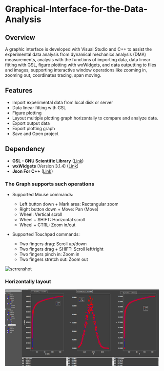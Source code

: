 # Graphical-Interface-for-the-Data-Analysis

## Overview

A graphic interface is developed with Visual Studio and C++ to assist the experimental data analysis from dynamical mechanics analysis (DMA) measurements, analysis with the functions of importing data, data linear fitting with GSL, figure plotting with wxWidgets, and data outputting to files and images, supporting interactive window operations like zooming in, zooming out, coordinates tracing, span moving.

## Features
- Import experimental data from local disk or server
- Data linear fitting with GSL
- Figure plotting
- Layout multiple plotting graph horizontally to compare and analyze data.
- Export output data
- Export plotting graph
- Save and Open project

## Dependency    
- **GSL - GNU Scientific Library** ([Link](https://www.gnu.org/software/gsl/))
- **wxWidgets** (Version 3.1.4) ([Link](https://www.wxwidgets.org/))
- **Json For C++** ([Link](https://github.com/nlohmann/json/))

### The Graph supports such operations
- Supported Mouse commands:
  - Left button down + Mark area: Rectangular zoom
  - Right button down + Move: Pan (Move)
  - Wheel: Vertical scroll
  - Wheel + SHIFT: Horizontal scroll
  - Wheel + CTRL: Zoom in/out

- Supported Touchpad commands:
  - Two fingers drag: Scroll up/down
  - Two fingers drag + SHIFT: Scroll left/right
  - Two fingers pinch in: Zoom in
  - Two fingers stretch out: Zoom out
  
![scrrenshot](plot.gif)  
  

### Horizontally layout
![horizontal 3](Layout3.png)
